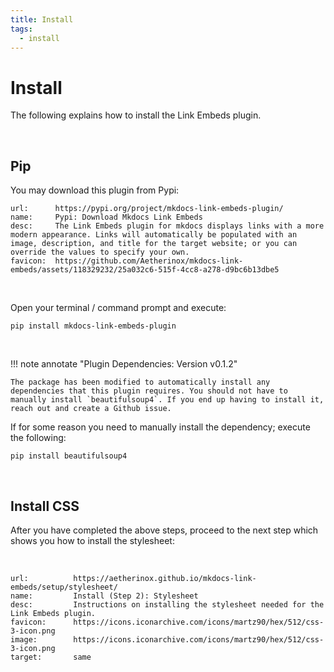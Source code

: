 ```yaml
---
title: Install
tags:
  - install
---
```


# Install
The following explains how to install the Link Embeds plugin.


<br />

## Pip

You may download this plugin from Pypi:

```embed
url:      https://pypi.org/project/mkdocs-link-embeds-plugin/
name:     Pypi: Download Mkdocs Link Embeds
desc:     The Link Embeds plugin for mkdocs displays links with a more modern appearance. Links will automatically be populated with an image, description, and title for the target website; or you can override the values to specify your own. 
favicon:  https://github.com/Aetherinox/mkdocs-link-embeds/assets/118329232/25a032c6-515f-4cc8-a278-d9bc6b13dbe5
```

<br />

Open your terminal / command prompt and execute:

```
pip install mkdocs-link-embeds-plugin
```

<br />

!!! note annotate "Plugin Dependencies: Version v0.1.2"

    The package has been modified to automatically install any dependencies that this plugin requires. You should not have to manually install `beautifulsoup4`. If you end up having to install it, reach out and create a Github issue.

If for some reason you need to manually install the dependency; execute the following:

```shell
pip install beautifulsoup4
```

<br />

## Install CSS
After you have completed the above steps, proceed to the next step which shows you how to install the stylesheet:

<br />

```embed
url:          https://aetherinox.github.io/mkdocs-link-embeds/setup/stylesheet/
name:         Install (Step 2): Stylesheet
desc:         Instructions on installing the stylesheet needed for the Link Embeds plugin.
favicon:      https://icons.iconarchive.com/icons/martz90/hex/512/css-3-icon.png
image:        https://icons.iconarchive.com/icons/martz90/hex/512/css-3-icon.png
target:       same
```

<br />
<br />
